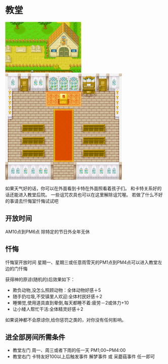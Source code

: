 # 教堂

![教堂.png](教堂.png)
![教堂2.png](教堂2.png)

如果天气好的话，你可以在外面看到卡特在外面照看着孩子们。
和卡特关系好的话还能进入教堂后院。
一些诅咒农具也可以在这里解除诅咒喔。
若做了什么不好的事请去忏悔室忏悔试试吧


## 开放时间

AM10点到PM6点 除特定的节日外全年无休

## 忏悔

忏悔室开放时间 星期一、星期三或任意雨雪天的PM1点到PM4点可以进入教堂左边的门忏悔

获得神的原谅(随机的)后效果如下：

- 欺负动物,没怎么照顾动物：全体动物好感＋5 
- 随手扔垃圾,不受镇里人欢迎:全体村民好感＋2 
- 睡懒觉,使用道具直到晕倒,每天都睡不着:疲劳－2或体力+10 
- 让小矮人帮忙干活:全体精灵好感＋2 

如果说神都不会原谅你,给你惩罚之类的，对你没有任何影响。

## 进全部房间所需条件

- 教堂左门
周一、周三或者下雨的任一天 PM1;00~PM4:00
- 教堂右门
卡特友好100以上后触发事件 解梦事件 或 采蘑菇事件 任一即可
